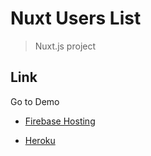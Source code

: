 # Nuxt Users List

> Nuxt.js project

## Link

Go to Demo

- [Firebase Hosting](https://nuxt-users-list.firebaseapp.com/)

- [Heroku](https://nuxt-users-list.herokuapp.com/)

